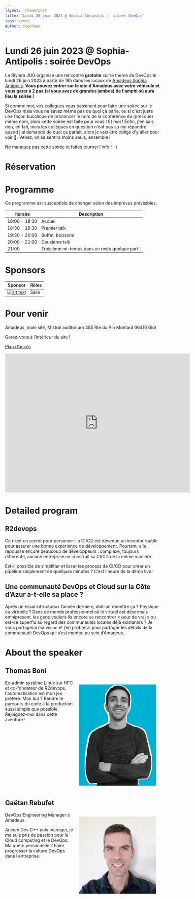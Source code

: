 ```yaml
---
layout: :theme/post
title: "Lundi 26 juin 2023 @ Sophia-Antipolis :  soirée DevOps"
tags: event
author: stephane
---
```


# Lundi 26 juin 2023 @ Sophia-Antipolis :  soirée DevOps

Le Riviera JUG organise une rencontre **gratuite** sur le thème de DevOps le lundi 26 juin 2023 à partir de 18h dans les locaux de [Amadeus Sophia Antipolis](url:https://goo.gl/maps/agQMwmE74eWqqQvd8).
**Vous pouvez entrer sur le site d'Amadeus avec votre véhicule et vous garer à 2 pas (si vous avez de grandes jambes) de l'amphi où aura lieu la soirée !**

Si comme moi, vos collègues vous bassinent pour faire une soirée sur le DevOps mais vous ne savez même pas de quoi ça parle, ou si c'est juste une façon bucolique de prononcer le nom de la conférence du (presque) même nom, alors cette soirée est faite pour vous ! Et moi ! Enfin, j'en sais rien, en fait, mais les collègues en question n'ont pas su me répondre quand j'ai demandé de quoi ça parlait, alors je vais être obligé d'y aller pour voir 🤷. Venez, on se sentira moins seuls, ensemble !

Ne manquez pas cette soirée et faites tourner l'info !  :)

# Réservation

<div id="eventbrite-widget-container-657482707477"></div>

<script src="https://www.eventbrite.com/static/widgets/eb_widgets.js"></script>

<script type="text/javascript">
var exampleCallback = function() \{
console.log('Order complete!');
};

window.EBWidgets.createWidget(\{
// Required
widgetType: 'checkout',
eventId: '657482707477',
iframeContainerId: 'eventbrite-widget-container-657482707477',

// Optional
iframeContainerHeight: 425,  _ Widget height in pixels. Defaults to a minimum of 425px if not provided
onOrderComplete: exampleCallback  _ Method called when an order has successfully completed
});
</script>

# Programme

<div class='warning'>Ce programme est susceptible de changer selon des imprévus prévisibles.</div>

|Horaire|Description|
|---|---|
|18:00 - 18:30|Accueil|
|18:30 - 19:30|Premier talk|
|19:30 - 20:00|Buffet, boissons|
|20:00 - 21:00|Deuxième talk|
|21:00|Troisième mi-temps dans un resto quelque part !|

# Sponsors

|Sponsor|Rôles|
|---|---|
|[![alt text]({site.page('Sponsors/index.md').image('amadeus.png')})](https://amadeus.com/fr)  | Salle|

# Pour venir

Amadeus, main site, Mistral auditorium
485 Rte du Pin Montard
06410 Biot

Garez-vous à l'intérieur du site !

[Plan d’accès](https://goo.gl/maps/agQMwmE74eWqqQvd8)

<iframe src="https://www.google.com/maps/embed?pb=!1m18!1m12!1m3!1d2334.61087379998!2d7.057556422906037!3d43.62195443006717!2m3!1f0!2f0!3f0!3m2!1i1024!2i768!4f13.1!3m3!1m2!1s0x12cc2b7cba432085%3A0xcb5e30e756ebb5c5!2sAmadeus%20Main%20Site!5e0!3m2!1sen!2sfr!4v1648131547103!5m2!1sen!2sfr" width="600" height="450" style="border:0;" allowfullscreen="" loading="lazy"></iframe>

# Detailed program

## R2devops

Ce n’est un secret pour personne : la CI/CD est devenue un incontournable pour assurer une bonne expérience de développement. Pourtant, elle repousse encore beaucoup de développeurs : complexe, toujours différente, aucune entreprise ne construit sa CI/CD de la même manière.

Est-il possible de simplifier et lisser les process de CI/CD pour créer un pipeline simplement en quelques minutes ? C’est l’heure de la démo live !

## Une communauté DevOps et Cloud sur la Côte d’Azur a-t-elle sa place ?

Après un essai infructueux l’année dernière, doit-on remettre ça ?
Physique ou virtuelle ? Dans ce monde professionnel où le virtuel est désormais omniprésent, les gens veulent-ils encore se rencontrer « pour de vrai » ou est-ce superflu au regard des communautés locales déjà existantes ?
Je vous partagerai ma vision et j’en profiterai pour partager les détails de la communauté DevOps qui s’est montée au sein d’Amadeus.

# About the speaker

## Thomas Boni

<img style='margin:1em; float:right'  width="250" title='Thomas Boni' src='ThomasBoni_color.jpg'/>

Ex-admin système Linux sur HPC et co-fondateur de R2devops, l'automatisation est mon jeu préféré. Mon but ? Rendre le parcours du code à la production aussi simple que possible. Rejoignez-moi dans cette aventure !

<br style="clear: right"/>

## Gaëtan Rebufet

<img style='margin:1em; float:right'  width="250" title='Gaëtan Rebufet' src='gaetan.jpeg'/>

DevOps Engineering Manager à Amadeus

Ancien Dev C++ puis manager, je me suis pris de passion pour le Cloud computing et le DevOps.
Ma quête personnelle ? Faire progresser la culture DevOps dans l’entreprise.
